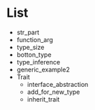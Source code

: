 # List

- str_part
- function_arg
- type_size
- botton_type
- type_inference
- generic_example2
- Trait
    - interface_abstraction
    - add_for_new_type
    - inherit_trait
